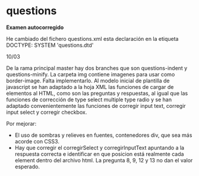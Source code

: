 # questions

**Examen autocorregido**

He cambiado del fichero questions.xml esta declaración en la etiqueta DOCTYPE:
SYSTEM 'questions.dtd'


10/03

De la rama principal master hay dos branches que son questions-indent y questions-minify.
La carpeta img contiene imagenes para usar como border-image. Falta implementarlo.
Al modelo inicial de plantilla de javascript se han adaptado a la hoja XML las funciones de cargar de elementos
al HTML, como son las preguntas y respuestas, al igual que las funciones de corrección de type select multiple
type radio y se han adaptado convenientemente las funciones de corregir input text, corregir input select y corregir checkbox.

Por mejorar: 

- El uso de sombras y relieves en fuentes, contenedores div, que sea más acorde con CSS3.
- Hay que corregir el corregirSelect y corregirInputText apuntando a la respuesta correcta e identificar en que posicion está realmente cada element dentro del archivo html. La pregunta 8, 9, 12 y 13 no dan el valor esperado.





